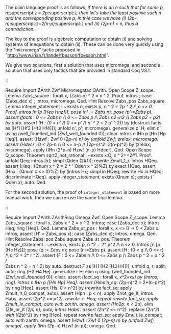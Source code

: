 The plain language proof is as follows, *if there is an n such that for some p, n*:superscript:`2` *= 2p*:superscript:`2`*, then let's take the least positive such n and the corresponding positive p,  in this case we have (i) (2p-n)*:superscript:`2`*=2(n-p)*:superscript:`2` *and (ii) (2p-n) < n, thus a contradiction.*

The key to the proof is algebraic computation to obtain (i) and solving systems of inequations to obtain (ii). These can be done very quickly using the "micromega" tactic proposed in "http://www.irisa.fr/lande/fbesson/fbesson.html".

We give two solutions, first a solution that uses micromega, and second a solution that uses only tactics that are provided in standard Coq V8.1.

::

   Require Import ZArith Zwf Micromegatac QArith.
   Open Scope Z_scope.
   Lemma Zabs_square : forall x,  (Zabs  x) ^ 2 = x ^ 2.
   Proof.
    intros ; case (Zabs_dec x) ; intros; micromega.
   Qed.
   Hint Resolve Zabs_pos Zabs_square.
   Lemma integer_statement :  ~exists n, exists p, n ^ 2 = 2*p ^ 2 /\ n <> 0.
   Proof.
   intros [n [p [Heq Hnz]]]; pose (n' := Zabs n); pose (p':=Zabs p).
   assert (facts : 0 <= Zabs n /\ 0 <= Zabs p /\ Zabs n2=n2
            /\ Zabs p2 = p2) by auto.
   assert (H : (0 < n' /\ 0 <= p' /\ n' ^ 2 = 2* p' ^ 2))
   by (destruct facts as [Hf1 [Hf2 [Hf3 Hf4]]]; unfold n', p'; micromega).
   generalize p' H; elim n' using (well_founded_ind (Zwf_well_founded 0)); clear.
   intros n IHn p [Hn [Hp Heq]].
   assert (Hzwf : Zwf 0 (2*p-n) n) by (unfold Zwf; zrelax; micromega).
   assert (Hdecr : 0 < 2*p-n /\ 0 <= n-p /\ (2*p-n)^2=2*(n-p)^2)
   by (zrelax; micromega).
   apply (IHn (2*p-n) Hzwf (n-p) Hdecr).
   Qed.
   Open Scope Q_scope.
   Theorem sqrt2_not_rational : ~exists x:Q, x ^ 2==2#1.
   Proof.
    unfold Qeq; intros [x]; simpl (Qden (2#1)); rewrite Zmult_1_r.
    intros HQeq.
    assert (Heq : (Qnum x ^ 2 = 2 * ' Qden x ^ 2)%Z) by exact HQeq.
    assert (Hnx : (Qnum x <> 0)%Z)
    by (intros Hx; simpl in HQeq; rewrite Hx in HQeq; discriminate HQeq).
    apply integer_statement; exists (Qnum x); exists (' Qden x); auto.
   Qed.

For the second solution, the proof of ``integer_statement`` is based on more manual work, then we can re-use the same final lemma.

::

   Require Import ZArith ZArithRing Omega Zwf.
   Open Scope Z_scope.
   Lemma Zabs_square : forall x, Zabs x ^ 2 = x ^ 2.
   intros; case (Zabs_dec x); intros Heq; ring [Heq].
   Qed.
   Lemma Zabs_st_pos : forall x, x <> 0 -> 0 < Zabs x.
   intros; assert (H':= Zabs_pos x); case (Zabs_dec x); intros; omega.
   Qed.
   Hint Resolve Zabs_pos Zabs_square Zabs_st_pos.
   Theorem integer_statement :  ~exists n, exists p, n ^2 = 2* p^2 /\ n <> 0.
   intros [n [p [He Hz]]]; pose (q := Zabs n); pose (r :=Zabs p).
   assert (H : (0 < q /\ 0 <= r) /\ q ^2 = 2* r ^2).
     assert (F : 0 <= Zabs n /\ 0 <= Zabs p /\ Zabs p ^ 2 = p ^ 2 /\
               Zabs n ^ 2 = n ^ 2) by auto.
     destruct F as [H1 [H2 [H3 H4]]];  unfold q, r; split; auto; ring [H3 H4 He].
   generalize r H; elim q using (well_founded_ind (Zwf_well_founded 0)); clear.
   assert (fact_sq : forall x, x^2=x*x) by (intros; ring).
   intros n IHn p [[Hn Hp] Heq].
   assert (Hmain_eq: (2*p-n)^2 = 2*(n-p)^2) by ring [Heq].
   assert (Hs: 0 < n^2) by (rewrite fact_sq; apply Zmult_lt_0_compat; auto).
   assert (Hpn : p < n).
     apply Znot_ge_lt; intros Habs.
     assert (2*p^2 <= p^2).
       rewrite <- Heq; repeat rewrite fact_sq;
       apply Zmult_le_compat; auto with zarith.
     omega.
   assert (Hn2p: n < 2*p).
     elim (Zle_or_lt (2*p) n); auto; intros Habs'.
     assert (2*n^2 <= n^2).
       replace (2*n^2) with ((2*p)^2) by ring [Heq].
       repeat rewrite fact_sq; apply Zmult_le_compat; auto with zarith.
     omega.
   assert (Hzwf : Zwf 0 (2*p-n) n) by (unfold Zwf; omega).
   apply (IHn (2*p-n) Hzwf (n-p)); omega.
   Qed.

